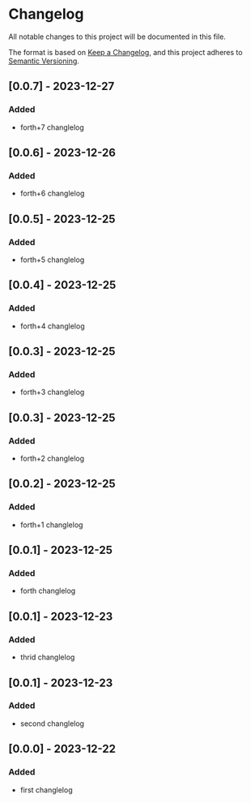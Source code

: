 # Changelog

All notable changes to this project will be documented in this file.

The format is based on [Keep a Changelog](https://keepachangelog.com/en/1.0.0/),
and this project adheres to [Semantic Versioning](https://semver.org/spec/v2.0.0.html).

## [0.0.7] - 2023-12-27

### Added

- forth+7 changlelog

## [0.0.6] - 2023-12-26

### Added

- forth+6 changlelog

## [0.0.5] - 2023-12-25

### Added

- forth+5 changlelog

## [0.0.4] - 2023-12-25

### Added

- forth+4 changlelog

## [0.0.3] - 2023-12-25

### Added

- forth+3 changlelog

## [0.0.3] - 2023-12-25

### Added

- forth+2 changlelog

## [0.0.2] - 2023-12-25

### Added

- forth+1 changlelog

## [0.0.1] - 2023-12-25

### Added

- forth changlelog

## [0.0.1] - 2023-12-23

### Added

- thrid changlelog

## [0.0.1] - 2023-12-23

### Added

- second changlelog

## [0.0.0] - 2023-12-22

### Added

- first changlelog
